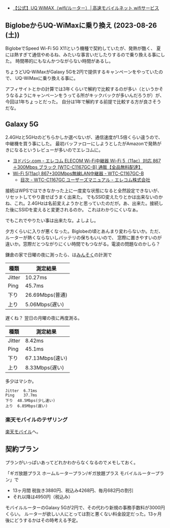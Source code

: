 - [【公式】UQ WiMAX（wifi/ルーター）│高速モバイルネット wifiサービス](https://www.uqwimax.jp/wimax/)

## BiglobeからUQ-WiMaxに乗り換え (2023-08-26 (土))

BiglobeでSpeed Wi-Fi 5G X11という機種で契約していたが、発熱が酷く、
夏には熱すぎて通信やめるね、みたいな事言いだしたりするので乗り換える事にした。
時間帯的にもなんかつながらない時間があるし。

ちょうどUQ-WiMaxがGalaxy 5Gを2円で提供するキャンペーンをやっていたので、
UQ-WiMaxに乗り換える事に。

アフィサイトとかの計算では3年くらいで解約で比較するのが多い（というかそうなるようにキャンペーンをうってる所がキックバックが多いんだろうが）が、今回は1年ちょっとだった。
自分は1年で解約する前提で比較する方が良さそうだな。

## Galaxy 5G

2.4GHzと5GHzのどちらかしか選べないが、通信速度が1.5倍くらい違うので、中継機を買う事にした。
最初バッファローにしようとしたがAmazonで発熱がきになるというレビューが多いのでエレコムに。

- [ヨドバシ.com - エレコム ELECOM Wi-Fi中継器 Wi-Fi 5（11ac）対応 867＋300Mbps ブラック [WTC-C1167GC-B] 通販【全品無料配達】](https://www.yodobashi.com/product/100000001005981645/)
- [Wi-Fi 5(11ac) 867+300Mbps無線LAN中継器 - WTC-C1167GC-B](https://www.elecom.co.jp/products/WTC-C1167GC-B.html)
   - [目次 - WTC-C1167GC ユーザーズマニュアル - エレコム株式会社](https://www.elecom.co.jp/support/manual/network/wireless-lan/relay/wtc-c1167gc/usersmanual/?_gl=1*3eotn4*_gcl_au*MTAyNzU0NjYyMS4xNjkzMDE1Njc3*_ga*MTM3NDcyODYzMi4xNjkzMDE1Njc3*_ga_0F81RERH28*MTY5MzAxNTY3Ny4xLjEuMTY5MzAxNTY4NC4wLjAuMA..)

接続はWPSではできなかった上に一度変な状態になると全然設定できないが、リセットしてやり直せばうまく出来た。
でもSSID変えたりとかは出来ないのかね、これ。2.4GHzは名前変えようかと思っていたのだが。あ、出来た。接続した後にSSIDを変えると変更されるのか。
これはわかりにくいなぁ。

でもこれでやりたい事は出来たな。よしよし。

夕方くらいに入りが悪くなった。Biglobeの頃とあんまり変わらないか。ただ、ルーターが熱くならないしバッテリの保ちもいいので、
窓際に置きやすいのが違いか。窓際だとつながりにくい時間でもつながる。電波の問題なのかしら？

鎌倉の家で日曜の夜に測ったら、は[みんそく](https://minsoku.net/searches/results?word=WiMax+%E9%8E%8C%E5%80%89)の計測で


| 種類 | 測定結果 |
| ---- | ---- |
| Jitter |	10.27ms |
| Ping |	45.7ms |
| 下り |	26.69Mbps(普通) |
| 上り |	5.06Mbps(遅い) |

遅くね？
翌日の月曜の夜に再度測る。

| 種類 | 測定結果 |
| ---- | ---- |
| Jitter |	8.42ms |
| Ping | 45.1ms |
| 下り | 67.13Mbps(速い) |
| 上り | 8.33Mbps(遅い) |

多少はマシか。

```
Jitter	6.71ms
Ping	37.7ms
下り	48.5Mbps(少し速い)
上り	6.85Mbps(遅い)
```

### 楽天モバイルのテザリング

[楽天モバイル](%E6%A5%BD%E5%A4%A9%E3%83%A2%E3%83%90%E3%82%A4%E3%83%AB)へ。

## 契約プラン

プランがいっぱいあってどれかわからなくなるのでメモしておく。

「ギガ放題プラス ホームルータープラン/ギガ放題プラス モバイルルータープラン」で

-  13ヶ月間 税抜き3880円、税込み4268円、毎月682円の割引
- それ以降は4950円（税込み）

モバイルルーターのGalaxy 5Gが2円で、その代わり新規の事務手数料が3000円くらい。
ルーターが欲しい人にとっては割と悪くない料金設定だった。13ヶ月後にどうするかはその時考える予定。